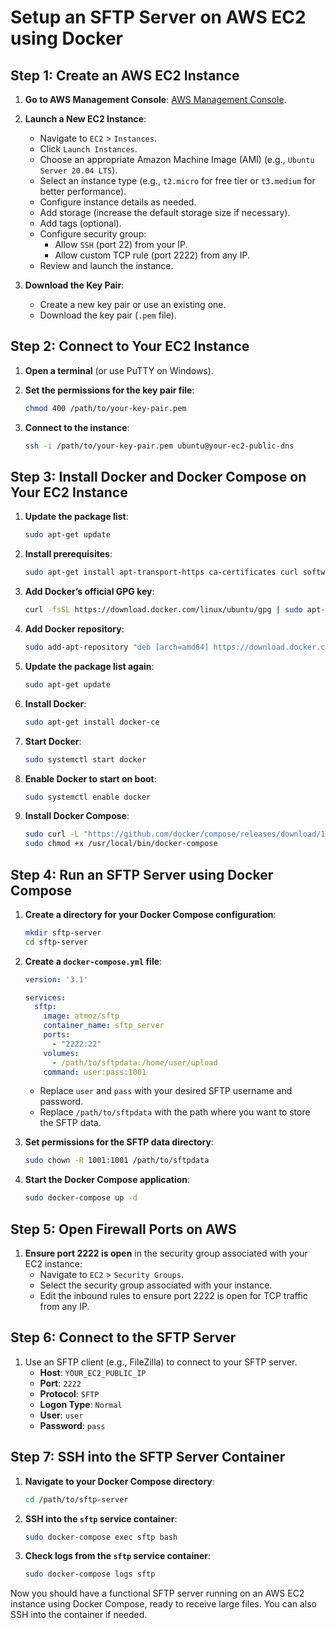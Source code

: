# Setup an SFTP Server on AWS EC2 using Docker

## Step 1: Create an AWS EC2 Instance

1. **Go to AWS Management Console**: [AWS Management Console](https://aws.amazon.com/).
2. **Launch a New EC2 Instance**:
   - Navigate to `EC2` > `Instances`.
   - Click `Launch Instances`.
   - Choose an appropriate Amazon Machine Image (AMI) (e.g., `Ubuntu Server 20.04 LTS`).
   - Select an instance type (e.g., `t2.micro` for free tier or `t3.medium` for better performance).
   - Configure instance details as needed.
   - Add storage (increase the default storage size if necessary).
   - Add tags (optional).
   - Configure security group:
     - Allow `SSH` (port 22) from your IP.
     - Allow custom TCP rule (port 2222) from any IP.
   - Review and launch the instance.

3. **Download the Key Pair**:
   - Create a new key pair or use an existing one.
   - Download the key pair (`.pem` file).

## Step 2: Connect to Your EC2 Instance

1. **Open a terminal** (or use PuTTY on Windows).
2. **Set the permissions for the key pair file**:
   ```bash
   chmod 400 /path/to/your-key-pair.pem
   ```

3. **Connect to the instance**:
   ```bash
   ssh -i /path/to/your-key-pair.pem ubuntu@your-ec2-public-dns
   ```

## Step 3: Install Docker and Docker Compose on Your EC2 Instance

1. **Update the package list**:
   ```bash
   sudo apt-get update
   ```

2. **Install prerequisites**:
   ```bash
   sudo apt-get install apt-transport-https ca-certificates curl software-properties-common
   ```

3. **Add Docker’s official GPG key**:
   ```bash
   curl -fsSL https://download.docker.com/linux/ubuntu/gpg | sudo apt-key add -
   ```

4. **Add Docker repository**:
   ```bash
   sudo add-apt-repository "deb [arch=amd64] https://download.docker.com/linux/ubuntu $(lsb_release -cs) stable"
   ```

5. **Update the package list again**:
   ```bash
   sudo apt-get update
   ```

6. **Install Docker**:
   ```bash
   sudo apt-get install docker-ce
   ```

7. **Start Docker**:
   ```bash
   sudo systemctl start docker
   ```

8. **Enable Docker to start on boot**:
   ```bash
   sudo systemctl enable docker
   ```

9. **Install Docker Compose**:
   ```bash
   sudo curl -L "https://github.com/docker/compose/releases/download/1.29.2/docker-compose-$(uname -s)-$(uname -m)" -o /usr/local/bin/docker-compose
   sudo chmod +x /usr/local/bin/docker-compose
   ```

## Step 4: Run an SFTP Server using Docker Compose

1. **Create a directory for your Docker Compose configuration**:
   ```bash
   mkdir sftp-server
   cd sftp-server
   ```

2. **Create a `docker-compose.yml` file**:
   ```yaml
   version: '3.1'

   services:
     sftp:
       image: atmoz/sftp
       container_name: sftp_server
       ports:
         - "2222:22"
       volumes:
         - /path/to/sftpdata:/home/user/upload
       command: user:pass:1001
   ```

   - Replace `user` and `pass` with your desired SFTP username and password.
   - Replace `/path/to/sftpdata` with the path where you want to store the SFTP data.

3. **Set permissions for the SFTP data directory**:
   ```bash
   sudo chown -R 1001:1001 /path/to/sftpdata
   ```

4. **Start the Docker Compose application**:
   ```bash
   sudo docker-compose up -d
   ```

## Step 5: Open Firewall Ports on AWS

1. **Ensure port 2222 is open** in the security group associated with your EC2 instance:
   - Navigate to `EC2` > `Security Groups`.
   - Select the security group associated with your instance.
   - Edit the inbound rules to ensure port 2222 is open for TCP traffic from any IP.

## Step 6: Connect to the SFTP Server

1. Use an SFTP client (e.g., FileZilla) to connect to your SFTP server.
   - **Host**: `YOUR_EC2_PUBLIC_IP`
   - **Port**: `2222`
   - **Protocol**: `SFTP`
   - **Logon Type**: `Normal`
   - **User**: `user`
   - **Password**: `pass`

## Step 7: SSH into the SFTP Server Container

1. **Navigate to your Docker Compose directory**:
   ```bash
   cd /path/to/sftp-server
   ```

2. **SSH into the `sftp` service container**:
   ```bash
   sudo docker-compose exec sftp bash
   ```

3. **Check logs from the `sftp` service container**:
   ```bash
   sudo docker-compose logs sftp
   ```

Now you should have a functional SFTP server running on an AWS EC2 instance using Docker Compose, ready to receive large files. You can also SSH into the container if needed.
